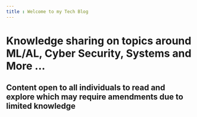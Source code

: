 ```yaml
---
title : Welcome to my Tech Blog
---
```


# Knowledge sharing on topics around ML/AL, Cyber Security, Systems and More ...
## Content open to all individuals to read and explore which may require amendments due to limited knowledge 

